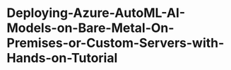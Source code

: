 # Deploying-Azure-AutoML-AI-Models-on-Bare-Metal-On-Premises-or-Custom-Servers-with-Hands-on-Tutorial
